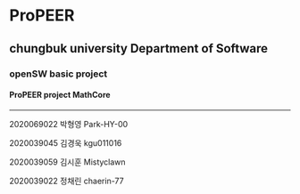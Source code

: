# ProPEER

## chungbuk university Department of Software   
### openSW basic project   
#### ProPEER project MathCore
-----

2020069022 박형영 Park-HY-00

2020039045 김경욱 kgu011016

2020039059 김시훈 Mistyclawn

2020039022 정채린 chaerin-77
